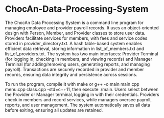 # ChocAn-Data-Processing-System

The ChocAn Data Processing System is a command line program for managing employee and provider payroll records. It uses an object-oriented design with Person, Member, and Provider classes to store user data. Providers facilitate services for members, with fees and service codes stored in provider_directory.txt. A hash table-based system enables efficient data retrieval, storing information in list_of_members.txt and list_of_providers.txt. The system has two main interfaces: Provider Terminal (for logging in, checking in members, and viewing records) and Manager Terminal (for adding/removing users, generating reports, and managing payroll). Transactions are securely recorded in provider and member records, ensuring data integrity and persistence across sessions.

To run the program, compile it with make or g++ -o main main.cpp menu.cpp class.cpp -std=c++11, then execute ./main. Users select between the Provider or Manager terminal, logging in with their credentials. Providers check in members and record services, while managers oversee payroll, reports, and user management. The system automatically saves all data before exiting, ensuring all updates are retained.
